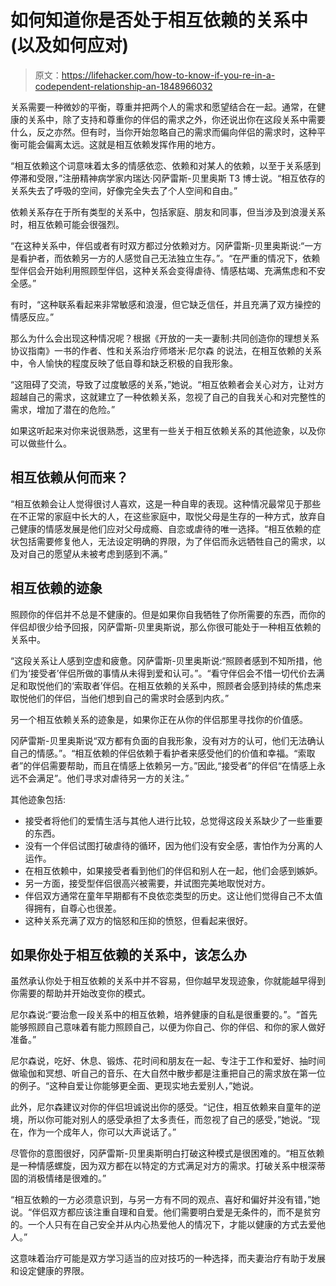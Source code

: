 # 如何知道你是否处于相互依赖的关系中(以及如何应对)

> 原文：<https://lifehacker.com/how-to-know-if-you-re-in-a-codependent-relationship-an-1848966032>

关系需要一种微妙的平衡，尊重并把两个人的需求和愿望结合在一起。通常，在健康的关系中，除了支持和尊重你的伴侣的需求之外，你还说出你在这段关系中需要什么，反之亦然。但有时，当你开始忽略自己的需求而偏向伴侣的需求时，这种平衡可能会偏离太远。这就是相互依赖发挥作用的地方。



“相互依赖这个词意味着太多的情感依恋、依赖和对某人的依赖，以至于关系感到停滞和受限，”注册精神病学家内瑞达·冈萨雷斯-贝里奥斯 T3 博士说。“相互依存的关系失去了呼吸的空间，好像完全失去了个人空间和自由。”

依赖关系存在于所有类型的关系中，包括家庭、朋友和同事，但当涉及到浪漫关系时，相互依赖可能会很强烈。

“在这种关系中，伴侣或者有时双方都过分依赖对方。冈萨雷斯-贝里奥斯说:“一方是看护者，而依赖另一方的人感觉自己无法独立生存。”。“在严重的情况下，依赖型伴侣会开始利用照顾型伴侣，这种关系会变得虐待、情感枯竭、充满焦虑和不安全感。”

有时，“这种联系看起来非常敏感和浪漫，但它缺乏信任，并且充满了双方操控的情感反应。”

那么为什么会出现这种情况呢？根据《开放的一夫一妻制:共同创造你的理想关系协议指南》一书的作者、性和关系治疗师塔米·尼尔森 的说法，在相互依赖的关系中，令人愉快的程度反映了低自尊和缺乏积极的自我形象。

“这阻碍了交流，导致了过度敏感的关系，”她说。“相互依赖者会关心对方，让对方超越自己的需求，这就建立了一种依赖关系，忽视了自己的自我关心和对完整性的需求，增加了潜在的危险。”

如果这听起来对你来说很熟悉，这里有一些关于相互依赖关系的其他迹象，以及你可以做些什么。

## **相互依赖从何而来？**

“相互依赖会让人觉得很讨人喜欢，这是一种自卑的表现。这种情况最常见于那些在不正常的家庭中长大的人，在这些家庭中，取悦父母是生存的一种方式，放弃自己健康的情感发展是他们应对父母成瘾、自恋或虐待的唯一选择。“相互依赖的症状包括需要修复他人，无法设定明确的界限，为了伴侣而永远牺牲自己的需求，以及对自己的愿望从未被考虑到感到不满。”

## **相互依赖的迹象**

照顾你的伴侣并不总是不健康的。但是如果你自我牺牲了你所需要的东西，而你的伴侣却很少给予回报，冈萨雷斯-贝里奥斯说，那么你很可能处于一种相互依赖的关系中。

“这段关系让人感到空虚和疲惫。冈萨雷斯-贝里奥斯说:“照顾者感到不知所措，他们为‘接受者’伴侣所做的事情从未得到爱和认可。”。“看守伴侣会不惜一切代价去满足和取悦他们的‘索取者’伴侣。在相互依赖的关系中，照顾者会感到持续的焦虑来取悦他们的伴侣，当他们想到自己的需求时会感到内疚。”

另一个相互依赖关系的迹象是，如果你正在从你的伴侣那里寻找你的价值感。

冈萨雷斯-贝里奥斯说“双方都有负面的自我形象，没有对方的认可，他们无法确认自己的情感。”。“相互依赖的伴侣依赖于看护者来感受他们的价值和幸福。“索取者”的伴侣需要帮助，而且在情感上依赖另一方。”因此,“接受者”的伴侣“在情感上永远不会满足”。他们寻求对虐待另一方的关注。”

其他迹象包括:

*   接受者将他们的爱情生活与其他人进行比较，总觉得这段关系缺少了一些重要的东西。
*   没有一个伴侣试图打破虐待的循环，因为他们没有安全感，害怕作为分离的人运作。
*   在相互依赖中，如果接受者看到他们的伴侣和别人在一起，他们会感到嫉妒。
*   另一方面，接受型伴侣很高兴被需要，并试图完美地取悦对方。
*   伴侣双方通常在童年早期都有不良依恋类型的历史。这让他们觉得自己不太值得拥有，自尊心也很差。
*   这种关系充满了双方的恼怒和压抑的愤怒，但看起来很好。

## 如果你处于相互依赖的关系中，该怎么办

虽然承认你处于相互依赖的关系中并不容易，但你越早发现迹象，你就能越早得到你需要的帮助并开始改变你的模式。

尼尔森说:“要治愈一段关系中的相互依赖，培养健康的自私是很重要的。”。“首先能够照顾自己意味着有能力照顾自己，以便为你自己、你的伴侣、和你的家人做好准备。”

尼尔森说，吃好、休息、锻炼、花时间和朋友在一起、专注于工作和爱好、抽时间做瑜伽和冥想、听自己的音乐、在大自然中散步都是注重把自己的需求放在第一位的例子。“这种自爱让你能够更全面、更现实地去爱别人，”她说。

此外，尼尔森建议对你的伴侣坦诚说出你的感受。“记住，相互依赖来自童年的逆境，所以你可能对别人的感受承担了太多责任，而忽视了自己的感受，”她说。“现在，作为一个成年人，你可以大声说话了。”

尽管你的意图很好，冈萨雷斯-贝里奥斯明白打破这种模式是很困难的。“相互依赖是一种情感螺旋，因为双方都在以特定的方式满足对方的需求。打破关系中根深蒂固的消极情绪是很难的。”

“相互依赖的一方必须意识到，与另一方有不同的观点、喜好和偏好并没有错，”她说。“伴侣双方都应该注重自理和自爱。他们需要明白爱是无条件的，而不是贫穷的。一个人只有在自己安全并从内心热爱他人的情况下，才能以健康的方式去爱他人。”

这意味着治疗可能是双方学习适当的应对技巧的一种选择，而夫妻治疗有助于发展和设定健康的界限。